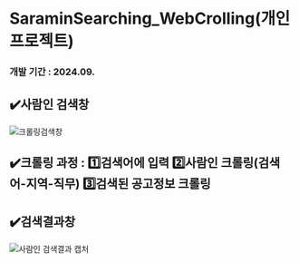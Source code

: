 # SaraminSearching_WebCrolling(개인 프로젝트)
### 개발 기간 : 2024.09.

## ✔️사람인 검색창
![크롤링검색창](https://github.com/user-attachments/assets/231de81c-1ac0-4101-938d-abc0bcd11cc8)



## ✔️크롤링 과정 : 1️⃣검색어에 입력 2️⃣사람인 크롤링(검색어-지역-직무) 3️⃣검색된 공고정보 크롤링



## ✔️검색결과창
![사람인 검색결과 캡처](https://github.com/user-attachments/assets/f5349055-507a-4aee-b8b2-dca229663f86)
